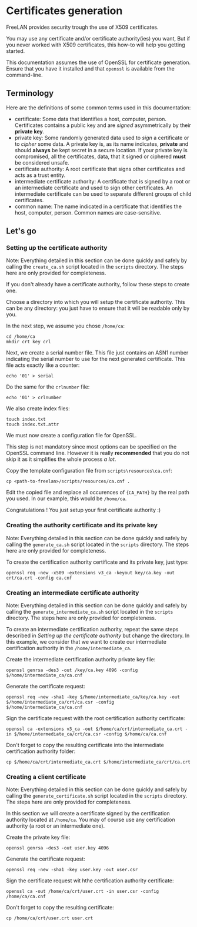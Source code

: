 Certificates generation
=======================

FreeLAN provides security trough the use of X509 certificates.

You may use any certificate and/or certificate authority(ies) you want, But if you never worked with X509 certificates, this how-to will help you getting started.

This documentation assumes the use of OpenSSL for certificate generation. Ensure that you have it installed and that `openssl` is available from the command-line.

Terminology
-----------

Here are the definitions of some common terms used in this documentation:

* certificate: Some data that identifies a host, computer, person. Certificates contains a public key and are *signed* asymmetrically by their **private key**.
* private key: Some randomly generated data used to *sign* a certificate or to *cipher* some data. A private key is, as its name indicates, **private** and should **always** be kept secret in a secure location. If your private key is compromised, all the certificates, data, that it signed or ciphered **must** be considered unsafe.
* certificate authority: A root certificate that signs other certificates and acts as a trust entity.
* intermediate certificate authority: A certificate that is signed by a root or an intermediate certificate and used to sign other certificates. An intermediate certificate can be used to separate different groups of child certificates.
* common name: The name indicated in a certificate that identifies the host, computer, person. Common names are case-sensitive.

Let's go
--------

### Setting up the certificate authority

Note: Everything detailed in this section can be done quickly and safely by calling the `create_ca.sh` script located in the `scripts` directory. The steps here are only provided for completeness.

If you don't already have a certificate authority, follow these steps to create one.

Choose a directory into which you will setup the certificate authority. This can be any directory: you just have to ensure that it will be readable only by you.

In the next step, we assume you chose `/home/ca`:

    cd /home/ca
    mkdir crt key crl

Next, we create a serial number file. This file just contains an ASN1 number indicating the serial number to use for the next generated certificate. This file acts exactly like a counter:

    echo '01' > serial

Do the same for the `crlnumber` file:

    echo '01' > crlnumber

We also create index files:

    touch index.txt
    touch index.txt.attr

We must now create a configuration file for OpenSSL.

This step is not mandatory since most options can be specified on the OpenSSL command line. However it is really **recommended** that you do not skip it as it simplifies the whole process *a lot*.

Copy the template configuration file from `scripts\resources\ca.cnf`:

    cp <path-to-freelan>/scripts/resources/ca.cnf .

Edit the copied file and replace all occurences of `{CA_PATH}` by the real path you used. In our example, this would be `/home/ca`.

Congratulations ! You just setup your first certificate authority :)

### Creating the authority certificate and its private key

Note: Everything detailed in this section can be done quickly and safely by calling the `generate_ca.sh` script located in the `scripts` directory. The steps here are only provided for completeness.

To create the certification authority certificate and its private key, just type:

    openssl req -new -x509 -extensions v3_ca -keyout key/ca.key -out crt/ca.crt -config ca.cnf

### Creating an intermediate certificate authority

Note: Everything detailed in this section can be done quickly and safely by calling the `generate_intermediate_ca.sh` script located in the `scripts` directory. The steps here are only provided for completeness.

To create an intermediate certification authority, repeat the same steps described in *Setting up the certificate authority* but change the directory. In this example, we consider that we want to create our intermediate certification authority in the `/home/intermediate_ca`.

Create the intermediate certification authority private key file:

    openssl genrsa -des3 -out /key/ca.key 4096 -config $/home/intermediate_ca/ca.cnf

Generate the certificate request:

    openssl req -new -sha1 -key $/home/intermediate_ca/key/ca.key -out $/home/intermediate_ca/crt/ca.csr -config $/home/intermediate_ca/ca.cnf

Sign the certificate request with the root certification authority certificate:

    openssl ca -extensions v3_ca -out $/home/ca/crt/intermediate_ca.crt -in $/home/intermediate_ca/crt/ca.csr -config $/home/ca/ca.cnf

Don't forget to copy the resulting certificate into the intermediate certification authority folder:

    cp $/home/ca/crt/intermediate_ca.crt $/home/intermediate_ca/crt/ca.crt

### Creating a client certificate

Note: Everything detailed in this section can be done quickly and safely by calling the `generate_certificate.sh` script located in the `scripts` directory. The steps here are only provided for completeness.

In this section we will create a certificate signed by the certification authority located at `/home/ca`. You may of course use any certification authority (a root or an intermediate one).

Create the private key file:

    openssl genrsa -des3 -out user.key 4096

Generate the certificate request:

    openssl req -new -sha1 -key user.key -out user.csr

Sign the certificate request wit hthe certification authority certificate:

    openssl ca -out /home/ca/crt/user.crt -in user.csr -config /home/ca/ca.cnf

Don't forget to copy the resulting certificate:

    cp /home/ca/crt/user.crt user.crt
